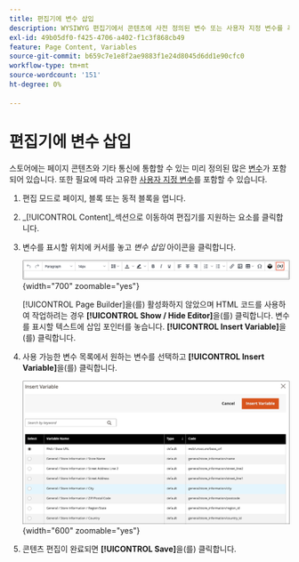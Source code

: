 ```yaml
---
title: 편집기에 변수 삽입
description: WYSIWYG 편집기에서 콘텐츠에 사전 정의된 변수 또는 사용자 지정 변수를 추가합니다.
exl-id: 49b05df0-f425-4706-a402-f1c3f868cb49
feature: Page Content, Variables
source-git-commit: b659c7e1e8f2ae9883f1e24d8045d6dd1e90cfc0
workflow-type: tm+mt
source-wordcount: '151'
ht-degree: 0%

---
```


# 편집기에 변수 삽입

스토어에는 페이지 콘텐츠와 기타 통신에 통합할 수 있는 미리 정의된 많은 [변수](../systems/variables-predefined.md)가 포함되어 있습니다. 또한 필요에 따라 고유한 [사용자 지정 변수](../systems/variables-custom.md)를 포함할 수 있습니다.

1. 편집 모드로 페이지, 블록 또는 동적 블록을 엽니다.

1. _[!UICONTROL Content]_섹션으로 이동하여 편집기를 지원하는 요소를 클릭합니다.

1. 변수를 표시할 위치에 커서를 놓고 _변수 삽입_ 아이콘을 클릭합니다.

   ![편집기 도구 모음 - 변수 삽입](./assets/editor-toolbar-variable-button.png){width="700" zoomable="yes"}

   [!UICONTROL Page Builder]을(를) 활성화하지 않았으며 HTML 코드를 사용하여 작업하려는 경우 **[!UICONTROL Show / Hide Editor]**&#x200B;을(를) 클릭합니다. 변수를 표시할 텍스트에 삽입 포인터를 놓습니다. **[!UICONTROL Insert Variable]**&#x200B;을(를) 클릭합니다.

1. 사용 가능한 변수 목록에서 원하는 변수를 선택하고 **[!UICONTROL Insert Variable]**&#x200B;을(를) 클릭합니다.

   ![변수 페이지 삽입](./assets/content-insert-variable.png){width="600" zoomable="yes"}

1. 콘텐츠 편집이 완료되면 **[!UICONTROL Save]**&#x200B;을(를) 클릭합니다.
